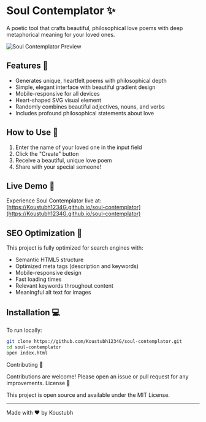 # Soul Contemplator ✨

A poetic tool that crafts beautiful, philosophical love poems with deep metaphorical meaning for your loved ones.

![Soul Contemplator Preview](https://via.placeholder.com/400x600/ff6b81/ffffff?text=Soul+Contemplator+Poem+Generator)

## Features 🌟

- Generates unique, heartfelt poems with philosophical depth
- Simple, elegant interface with beautiful gradient design
- Mobile-responsive for all devices
- Heart-shaped SVG visual element
- Randomly combines beautiful adjectives, nouns, and verbs
- Includes profound philosophical statements about love

## How to Use 🚀

1. Enter the name of your loved one in the input field
2. Click the "Create" button
3. Receive a beautiful, unique love poem
4. Share with your special someone!

## Live Demo 🔗

Experience Soul Contemplator live at: [https://Koustubh1234G.github.io/soul-contemplator](https://Koustubh1234G.github.io/soul-contemplator)

## SEO Optimization 🎯

This project is fully optimized for search engines with:
- Semantic HTML5 structure
- Optimized meta tags (description and keywords)
- Mobile-responsive design
- Fast loading times
- Relevant keywords throughout content
- Meaningful alt text for images

## Installation 💻

To run locally:
```bash
git clone https://github.com/Koustubh1234G/soul-contemplator.git
cd soul-contemplator
open index.html
```

Contributing 🤝

Contributions are welcome! Please open an issue or pull request for any improvements.
License 📄

This project is open source and available under the MIT License.

---

Made with ❤️ by Koustubh
